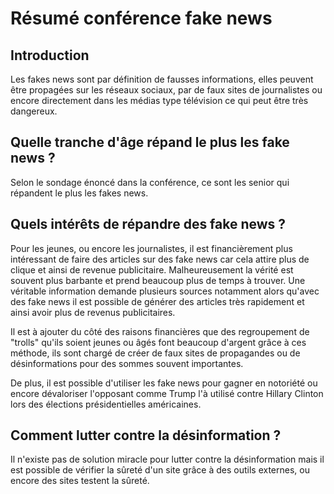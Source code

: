 # Résumé conférence fake news

## Introduction

Les fakes news sont par définition de fausses informations, elles peuvent être propagées sur les réseaux sociaux, par de faux sites de journalistes ou encore directement dans les médias type télévision ce qui peut être très dangereux.

## Quelle tranche d'âge répand le plus les fake news ?

Selon le sondage énoncé dans la conférence, ce sont les senior qui répandent le plus les fakes news.

## Quels intérêts de répandre des fake news ?

Pour les jeunes, ou encore les journalistes, il est financièrement plus intéressant de faire des articles sur des fake news car cela attire plus de clique et ainsi de revenue publicitaire. Malheureusement la vérité est souvent plus barbante et prend beaucoup plus de temps à trouver. Une véritable information demande plusieurs sources notamment alors qu'avec des fake news il est possible de générer des articles très rapidement et ainsi avoir plus de revenus publicitaires.

Il est à ajouter du côté des raisons financières que des regroupement de "trolls" qu'ils soient jeunes ou âgés font beaucoup d'argent grâce à ces méthode, ils sont chargé de créer de faux sites de propagandes ou de désinformations pour des sommes souvent importantes.

De plus, il est possible d'utiliser les fake news pour gagner en notoriété ou encore dévaloriser l'opposant comme Trump l'à utilisé contre Hillary Clinton lors des élections présidentielles américaines.

## Comment lutter contre la désinformation ?

Il n'existe pas de solution miracle pour lutter contre la désinformation mais il est possible de vérifier la sûreté d'un site grâce à des outils externes, ou encore des sites testent la sûreté.
